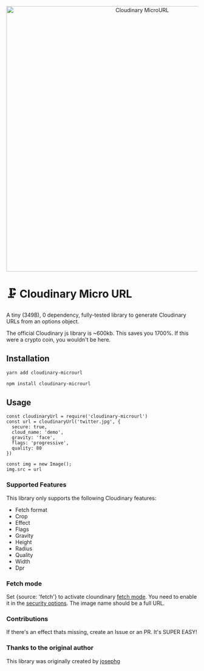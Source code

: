 <p align="center">
  <img src="https://i.imgur.com/0HShUQD.png" width="700" alt="Cloudinary MicroURL">
</p>

# 🗜 Cloudinary Micro URL

A tiny (349B), 0 dependency, fully-tested library to generate Cloudinary URLs from an options object.

The official Cloudinary js library is ~600kb. This saves you 1700%. If this were a crypto coin, you wouldn't be here.

## Installation

```sh
yarn add cloudinary-microurl
```

```sh
npm install cloudinary-microurl
```

## Usage

```es6
const cloudinaryUrl = require('cloudinary-microurl')
const url = cloudinaryUrl('twitter.jpg', {
  secure: true,
  cloud_name: 'demo',
  gravity: 'face',
  flags: 'progressive',
  quality: 80
})

const img = new Image();
img.src = url
```

### Supported Features

This library only supports the following Cloudinary features:

- Fetch format
- Crop
- Effect
- Flags
- Gravity
- Height
- Radius
- Quality
- Width
- Dpr

### Fetch mode

Set {source: 'fetch'} to activate cloundinary [fetch mode](http://cloudinary.com/documentation/fetch_remote_images#remote_image_fetch_url). You need to enable it in the [security options](https://cloudinary.com/console/settings/security). The image name should be a full URL.

### Contributions

If there's an effect thats missing, create an Issue or an PR. It's SUPER EASY!

### Thanks to the original author
This library was originally created by [josephg](https://github.com/josephg)
